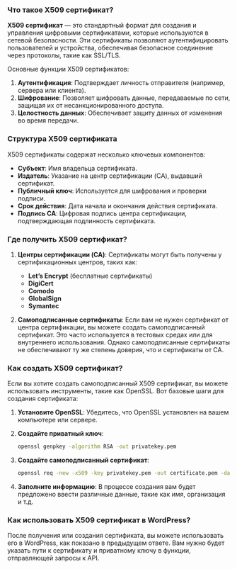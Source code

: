 ### Что такое X509 сертификат?

**X509 сертификат** — это стандартный формат для создания и управления цифровыми сертификатами, которые используются в сетевой безопасности. Эти сертификаты позволяют аутентифицировать пользователей и устройства, обеспечивая безопасное соединение через протоколы, такие как SSL/TLS.

Основные функции X509 сертификатов:

1. **Аутентификация**: Подтверждает личность отправителя (например, сервера или клиента).
2. **Шифрование**: Позволяет шифровать данные, передаваемые по сети, защищая их от несанкционированного доступа.
3. **Целостность данных**: Обеспечивает защиту данных от изменения во время передачи.

### Структура X509 сертификата

X509 сертификаты содержат несколько ключевых компонентов:

- **Субъект**: Имя владельца сертификата.
- **Издатель**: Указание на центр сертификации (CA), выдавший сертификат.
- **Публичный ключ**: Используется для шифрования и проверки подписи.
- **Срок действия**: Дата начала и окончания действия сертификата.
- **Подпись CA**: Цифровая подпись центра сертификации, подтверждающая подлинность сертификата.

### Где получить X509 сертификат?

1. **Центры сертификации (CA)**: Сертификаты могут быть получены у сертификационных центров, таких как:
   - **Let’s Encrypt** (бесплатные сертификаты)
   - **DigiCert**
   - **Comodo**
   - **GlobalSign**
   - **Symantec**

2. **Самоподписанные сертификаты**: Если вам не нужен сертификат от центра сертификации, вы можете создать самоподписанный сертификат. Это часто используется в тестовых средах или для внутреннего использования. Однако самоподписанные сертификаты не обеспечивают ту же степень доверия, что и сертификаты от CA.

### Как создать X509 сертификат?

Если вы хотите создать самоподписанный X509 сертификат, вы можете использовать инструменты, такие как OpenSSL. Вот базовые шаги для создания сертификата:

1. **Установите OpenSSL**: Убедитесь, что OpenSSL установлен на вашем компьютере или сервере.

2. **Создайте приватный ключ**:
   ```bash
   openssl genpkey -algorithm RSA -out privatekey.pem
   ```

3. **Создайте самоподписанный сертификат**:
   ```bash
   openssl req -new -x509 -key privatekey.pem -out certificate.pem -days 365
   ```

4. **Заполните информацию**: В процессе создания вам будет предложено ввести различные данные, такие как имя, организация и т.д.

### Как использовать X509 сертификат в WordPress?

После получения или создания сертификата, вы можете использовать его в WordPress, как показано в предыдущем ответе. Вам нужно будет указать пути к сертификату и приватному ключу в функции, отправляющей запросы к API.
